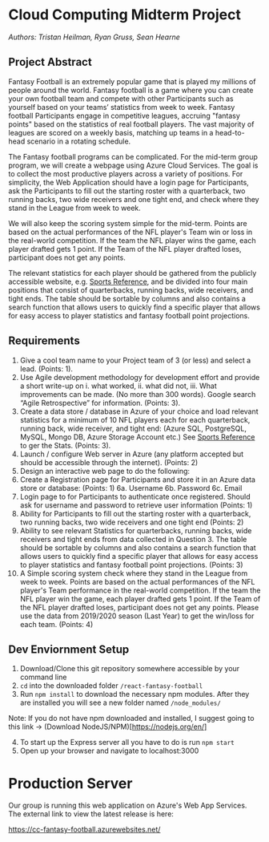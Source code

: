 # Cloud Computing Midterm Project

*Authors: Tristan Heilman, Ryan Gruss, Sean Hearne*

## Project Abstract

Fantasy Football is an extremely popular game that is played my millions of people around the world.   Fantasy football is a game where you can create your own football team and compete with other Participants such as yourself based on your teams’ statistics from week to week.   Fantasy football Participants engage in competitive leagues, accruing "fantasy points" based on the statistics of real football players. The vast majority of leagues are scored on a weekly basis, matching up teams in a head-to-head scenario in a rotating schedule.

The Fantasy football programs can be complicated.  For the mid-term group program, we will create a webpage using Azure Cloud Services. The goal is to collect the most productive players across a variety of positions.  For simplicity, the Web Application should have a login page for Participants, ask the Participants to fill out the starting roster with a quarterback, two running backs, two wide receivers and one tight end, and check where they stand in the League from week to week.  

We will also keep the scoring system simple for the mid-term. Points are based on the actual performances of the NFL player's Team win or loss in the real-world competition. If the team the NFL player wins the game, each player drafted gets 1 point.  If the Team of the NFL player drafted loses, participant does not get any points.

The relevant statistics for each player should be gathered from the publicly accessible website, e.g. [Sports Reference](http://www.sports-reference.com), and be divided into four main positions that consist of quarterbacks, running backs, wide receivers, and tight ends. The table should be sortable by columns and also contains a search function that allows users to quickly find a specific player that allows for easy access to player statistics and fantasy football point projections.

## Requirements

1. Give a cool team name to your Project team of 3 (or less) and select a lead. (Points: 1).
2. Use Agile development methodology for development effort and provide a short write-up on i. what worked, ii. what did not, iii. What improvements can be made. (No more than 300 words). Google search “Agile Retrospective” for information. (Points: 3).
3. Create a data store / database in Azure of your choice and load relevant statistics for a minimum of 10 NFL players each for each quarterback, running back, wide receiver, and tight end: (Azure SQL, PostgreSQL, MySQL, Mongo DB, Azure Storage Account etc.) See  [Sports Reference](http://www.sports-reference.com) to ger the Stats. (Points: 3).
4. Launch / configure Web server in Azure (any platform accepted but should be accessible through the internet). (Points: 2)
5. Design an interactive web page to do the following:
6. Create a Registration page for Participants and store it in an Azure data store or database: (Points: 1)
    6a. Username
    6b. Password
    6c. Email
7. Login page to for Participants to authenticate once registered.  Should ask for username and password to retrieve user information (Points: 1)
8. Ability for Participants to fill out the starting roster with a quarterback, two running backs, two wide receivers and one tight end (Points: 2)
9. Ability to see relevant Statistics for quarterbacks, running backs, wide receivers and tight ends from data collected in Question 3.  The table should be sortable by columns and also contains a search function that allows users to quickly find a specific player that allows for easy access to player statistics and fantasy football point projections.  (Points: 3)
10. A Simple scoring system check where they stand in the League from week to week. Points are based on the actual performances of the NFL player's Team performance in the real-world competition. If the team the NFL player win the game, each player drafted gets 1 point.  If the Team of the NFL player drafted loses, participant does not get any points. Please use the data from 2019/2020 season  (Last Year) to get the win/loss for each team.  (Points: 4)

## Dev Enviornment Setup

1. Download/Clone this git repository somewhere accessible by your command line
2. `cd` into the downloaded folder `/react-fantasy-football`
3. Run `npm install` to download the necessary npm modules. After they are installed you will see a new folder named `/node_modules/`

Note: If you do not have npm downloaded and installed, I suggest going to this link -> (Download NodeJS/NPM)[https://nodejs.org/en/]

4. To start up the Express server all you have to do is run `npm start`
5. Open up your browser and navigate to localhost:3000


# Production Server

Our group is running this web application on Azure's Web App Services. The external link to view the latest release is here: 

https://cc-fantasy-football.azurewebsites.net/





